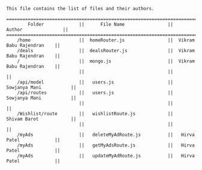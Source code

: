     This file contains the list of files and their authors.

    ===========================================================================================
            Folder             ||      File Name                ||      Author               ||
    ===========================================================================================
        /home                  ||  homeRouter.js                ||  Vikram Babu Rajendran    ||
        /deals                 ||  dealsRouter.js               ||  Vikram Babu Rajendran    ||
        /                      ||  mongo.js                     ||  Vikram Babu Rajendran    ||
                               ||                               ||                           ||
        /api/model             ||   users.js                    ||   Sowjanya Mani           ||
        /api/routes            ||   users.js                    ||   Sowjanya Mani           ||
                               ||                               ||                           ||
        /Wishlist/route        ||   wishlistRoute.js            ||   Shivam Barot            ||
                               ||                               ||                           ||
        /myAds                 ||   deleteMyAdRoute.js          ||   Hirva Patel             ||
        /myAds                 ||   getMyAdsRoute.js            ||   Hirva Patel             ||
        /myAds                 ||   updateMyAdRoute.js          ||   Hirva Patel             ||
